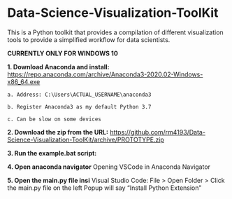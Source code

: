 # Data-Science-Visualization-ToolKit
This is a Python toolkit that provides a compilation of different visualization tools to provide a simplified workflow for data scientists.

**CURRENTLY ONLY FOR WINDOWS 10**

**1. Download Anaconda and install:** https://repo.anaconda.com/archive/Anaconda3-2020.02-Windows-x86_64.exe
  
    a. Address: C:\Users\ACTUAL_USERNAME\anaconda3
 
    b. Register Anaconda3 as my default Python 3.7
 
    c. Can be slow on some devices

**2.  Download the zip from the URL:** https://github.com/rm4193/Data-Science-Visualization-ToolKit/archive/PROTOTYPE.zip

**3. Run the example.bat script:**

**4. Open anaconda navigator**
Opening VSCode in Anaconda Navigator

**5. Open the main.py file insi**
Visual Studio Code: File > Open Folder > 
Click the main.py file on the left
Popup will say “Install Python Extension”
